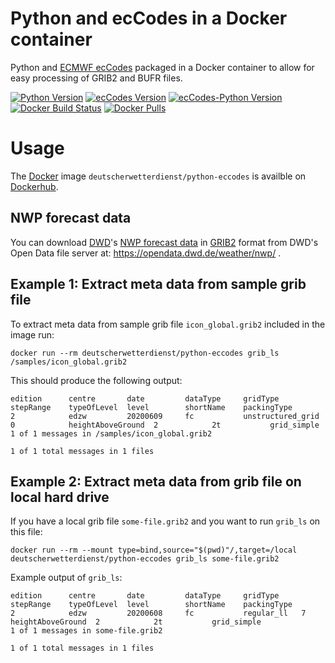 # Python and ecCodes in a Docker container
Python and [ECMWF ecCodes](https://github.com/ecmwf/eccodes) packaged in a Docker container to allow for easy processing of GRIB2 and BUFR files.

[![Python Version](https://img.shields.io/badge/python-3.7.7-informational)](https://hub.docker.com/_/python)
[![ecCodes Version](https://img.shields.io/badge/ecCodes-2.18.0-informational)](https://github.com/ecmwf/eccodes)
[![ecCodes-Python Version](https://img.shields.io/static/v1?label=eccodes-python&message=0.9.8&color=informational)](https://github.com/ecmwf/eccodes-python)
[![Docker Build Status](https://img.shields.io/docker/cloud/build/deutscherwetterdienst/python-eccodes.svg)](https://hub.docker.com/r/deutscherwetterdienst/python-eccodes)
[![Docker Pulls](https://img.shields.io/docker/pulls/deutscherwetterdienst/python-eccodes)](https://hub.docker.com/r/deutscherwetterdienst/python-eccodes)

# Usage
The [Docker](https://www.docker.com) image ``deutscherwetterdienst/python-eccodes`` is availble on [Dockerhub](https://hub.docker.com/r/deutscherwetterdienst/python-eccodes). 

## NWP forecast data
You can download [DWD](https://www.dwd.de)'s [NWP forecast data](https://www.dwd.de/EN/ourservices/nwp_forecast_data/nwp_forecast_data.html) in [GRIB2](https://www.wmo.int/pages/prog/www/WMOCodes/Guides/GRIB/GRIB2_062006.pdf) format from DWD's Open Data file server at: https://opendata.dwd.de/weather/nwp/ .

## Example 1: Extract meta data from sample grib file
To extract meta data from sample grib file ``icon_global.grib2`` included in the image run:
```
docker run --rm deutscherwetterdienst/python-eccodes grib_ls /samples/icon_global.grib2
```
This should produce the following output:
```
edition      centre       date         dataType     gridType     stepRange    typeOfLevel  level        shortName    packingType  
2            edzw         20200609     fc           unstructured_grid  0            heightAboveGround  2            2t           grid_simple 
1 of 1 messages in /samples/icon_global.grib2

1 of 1 total messages in 1 files
```

## Example 2: Extract meta data from grib file on local hard drive
If you have a local grib file ``some-file.grib2`` and you want to run ``grib_ls`` on this file:
```
docker run --rm --mount type=bind,source="$(pwd)"/,target=/local deutscherwetterdienst/python-eccodes grib_ls some-file.grib2
```
Example output of ``grib_ls``:
```
edition      centre       date         dataType     gridType     stepRange    typeOfLevel  level        shortName    packingType  
2            edzw         20200608     fc           regular_ll   7            heightAboveGround  2            2t           grid_simple 
1 of 1 messages in some-file.grib2

1 of 1 total messages in 1 files
```
